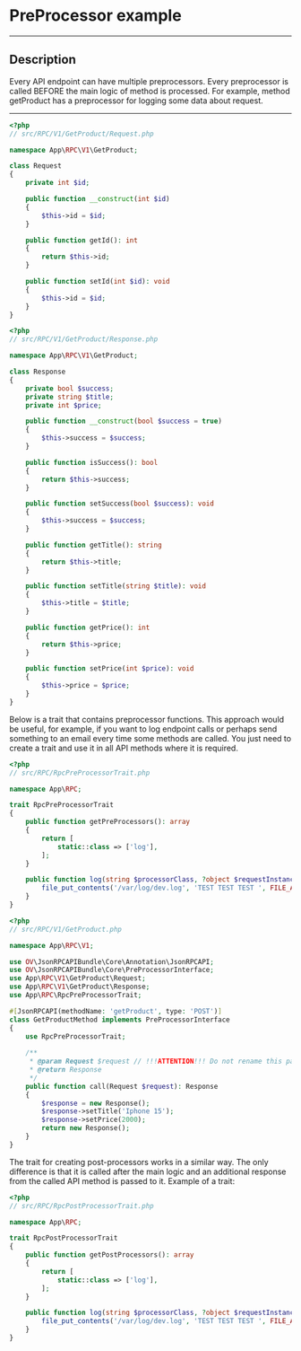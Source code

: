 # PreProcessor example

---

## Description

Every API endpoint can have multiple preprocessors.
Every preprocessor is called BEFORE the main logic of method is processed.
For example, method getProduct has a preprocessor for logging some data about request.

---

```php
<?php
// src/RPC/V1/GetProduct/Request.php

namespace App\RPC\V1\GetProduct;

class Request
{
    private int $id;

    public function __construct(int $id)
    {
        $this->id = $id;
    }

    public function getId(): int
    {
        return $this->id;
    }

    public function setId(int $id): void
    {
        $this->id = $id;
    }
}
```
```php
<?php
// src/RPC/V1/GetProduct/Response.php

namespace App\RPC\V1\GetProduct;

class Response
{
    private bool $success;
    private string $title;
    private int $price;

    public function __construct(bool $success = true)
    {
        $this->success = $success;
    }

    public function isSuccess(): bool
    {
        return $this->success;
    }

    public function setSuccess(bool $success): void
    {
        $this->success = $success;
    }

    public function getTitle(): string
    {
        return $this->title;
    }

    public function setTitle(string $title): void
    {
        $this->title = $title;
    }

    public function getPrice(): int
    {
        return $this->price;
    }

    public function setPrice(int $price): void
    {
        $this->price = $price;
    }
}
```

Below is a trait that contains preprocessor functions.
This approach would be useful, for example, if you want to log endpoint calls
or perhaps send something to an email every time some methods are called. You just need to create a trait and use it in
all API methods where it is required.

```php
<?php
// src/RPC/RpcPreProcessorTrait.php

namespace App\RPC;

trait RpcPreProcessorTrait
{
    public function getPreProcessors(): array
    {
        return [
            static::class => ['log'],
        ];
    }

    public function log(string $processorClass, ?object $requestInstance = null) {
        file_put_contents('/var/log/dev.log', 'TEST TEST TEST ', FILE_APPEND);
    }
}
```
```php
<?php
// src/RPC/V1/GetProduct.php

namespace App\RPC\V1;

use OV\JsonRPCAPIBundle\Core\Annotation\JsonRPCAPI;
use OV\JsonRPCAPIBundle\Core\PreProcessorInterface;
use App\RPC\V1\GetProduct\Request;
use App\RPC\V1\GetProduct\Response;
use App\RPC\RpcPreProcessorTrait;

#[JsonRPCAPI(methodName: 'getProduct', type: 'POST')]
class GetProductMethod implements PreProcessorInterface
{
    use RpcPreProcessorTrait;
    
    /**
     * @param Request $request // !!!ATTENTION!!! Do not rename this param - just change type, but not the name of variable
     * @return Response
     */
    public function call(Request $request): Response
    {
        $response = new Response();
        $response->setTitle('Iphone 15');
        $response->setPrice(2000);
        return new Response();
    }
}
```
The trait for creating post-processors works in a similar way. The only difference is that it is called after the main 
logic and an additional response from the called API method is passed to it. Example of a trait:
```php
<?php
// src/RPC/RpcPostProcessorTrait.php

namespace App\RPC;

trait RpcPostProcessorTrait
{
    public function getPostProcessors(): array
    {
        return [
            static::class => ['log'],
        ];
    }

    public function log(string $processorClass, ?object $requestInstance = null, ?OvResponseInterface $response = null) {
        file_put_contents('/var/log/dev.log', 'TEST TEST TEST ', FILE_APPEND);
    }
}
```